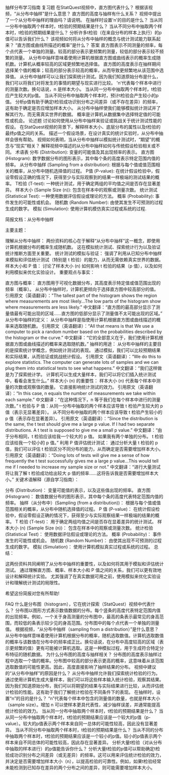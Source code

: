 抽样分布学习指南
复习题
在StatQuest视频中，直方图代表什么？
根据该视频，“从分布中抽样”是什么意思？
直方图的高度与抽样有什么关系？
视频中提出了一个从分布中抽样的理由吗？请说明。
在抽样时设置'n'的目的是什么？
当从同一分布中抽取两个样本时，t检验的预期结果是什么？
当从不同分布中抽取两个样本时，t检验的预期结果是什么？
分析许多t检验（在来自分布的样本上执行）的p值可以告诉我们什么？
该视频如何将从分布中抽样的概念与统计测试能力联系起来？
“直方图或曲线所描述的概率”是什么？
答案
直方图表示不同测量的频率，每个点代表一个单独的测量。较高的部分表示更频繁的测量，较低的部分表示较不频繁的测量。
从分布中抽样意味着使用计算机根据直方图或曲线表示的概率生成随机数。计算机从概率较高的区域更频繁地选择值。
直方图的高度表示在抽样期间选择某个值的概率；较高的部分表示较高的概率，从而导致更频繁地从该范围中选择值。
从分布中抽样可以让我们探索统计测试。因为我们知道原始分布是什么，我们可以将我们对将发生的事情的期望与现实进行比较。
'n'代表每个样本中进行的测量次数。换句话说，n 是样本大小。
当从同一分布中抽取两个样本时，t检验应产生较大的p值。
当从不同分布中抽取两个样本时，预计t检验会产生较小的p值。
分析p值有助于确定t检验成功识别分布之间差异（或不存在差异）的频率，这有助于确定是否应增加样本大小。
从分布中抽样使我们能够模拟统计测试并了解其行为，而无需真实世界的数据。
概率是计算机从数据集中选择特定值的可能性或机会。
论述题
讨论如何使用从分布中抽样来验证或挑战关于统计测试性能的假设。
在StatQuest视频的背景下，解释样本大小、底层分布的属性以及t检验的最终p值之间的关系。
描述一个假设场景，在设计真实的统计实验时，从分布中抽样会很有帮助。
视频如何表明，当从分布中抽样以模拟统计测试时，“期望”的概念与“现实”相关？
解释视频中描述的从分布中抽样如何与传统假设检验相关或不同。
术语表
分布 (Distribution): 变量的可能值及其出现频率的表示。
直方图 (Histogram): 数字数据分布的图形表示，其中每个条的高度表示特定范围内值的频率。
从分布中抽样 (Sampling from a distribution): 根据与每个值或值范围相关的概率，从分布中随机选择值的过程。
P值 (P-value): 在统计假设检验中，假设零假设正确的情况下，获得至少与实际观察到的结果一样极端的测试结果的概率。
T检验 (T-test): 一种统计测试，用于确定两组的平均值之间是否存在显著差异。
样本大小 (Sample Size (n)): 包含在样本中的观察或测量次数。
统计测试 (Statistical Test): 一种使用数据评估假设或理论的方法。
概率 (Probability): 事件发生的可能性或机会。
随机数 (Random Number): 由使其发生不可预测的过程生成的数字。
模拟 (Simulation): 使用计算机模仿真实过程或系统的过程.

简报文档：从分布中抽样

主要主题：

理解从分布中抽样： 两份资料的核心在于解释“从分布中抽样”这一概念，即使用计算机根据分布的概率生成随机数。 这在模拟统计测试、探索统计行为以及验证统计推断方面至关重要。
统计测试的模拟与验证： 强调了利用从已知分布中抽样来模拟和评估统计测试（特别是 t 检验）的能力，从而无需依赖真实世界的数据。
样本大小和 P 值： 讨论了样本大小 (n) 如何影响 t 检验的结果（p 值），以及如何利用模拟来优化实验设计。
重要观点与事实：

直方图与概率： 直方图用于可视化数据分布，其高度表示特定值或值范围出现的频率（概率）。 从分布中抽样时，计算机更倾向于选择直方图中较高部分的值。
引用原文（英语翻译）："The tallest part of the histogram shows the region where measurements are most likely...The low parts of the histogram show where measurements are less likely."
中文翻译：“直方图的最高部分显示了测量值最有可能出现的区域……直方图的低部分显示了测量值不太可能出现的区域。”
从分布中抽样的定义： 从分布中抽样是指使用计算机根据直方图或曲线描述的概率来选取随机数。
引用原文（英语翻译）：“All that means is that We use a computer to pick a random number based on the probabilities described by the histogram or the curve.”
中文翻译：“它的全部意义在于，我们使用计算机根据直方图或曲线描述的概率来选取随机数。”
抽样的用途： 从分布中抽样的主要目的是探索统计学概念，例如统计测试的表现。 通过模拟，我们可以比较预期结果和实际结果，从而验证或挑战统计假设。
引用原文（英语翻译）：“We do this to explore statistics. The computer can generate lots of samples and we can plug them into statistical tests to see what happens.”
中文翻译：“我们这样做是为了探索统计学。 计算机可以生成大量样本，我们可以将它们插入统计测试中，看看会发生什么。”
样本大小 (n) 的重要性： 样本大小 (n) 代表每个样本中测量的次数或观察值的数量。 它直接影响统计测试的效力。
引用原文（英语翻译）：“In this case, n equals the number of measurements we take within each sample.”
中文翻译：“在这种情况下，n 等于我们在每个样本中进行的测量次数。”
t 检验与 P 值：从同一分布中抽取的两个样本应该导致 t 检验产生较大的 p 值（表示无显著差异）。
从不同分布中抽取的两个样本应该导致 t 检验产生较小的 p 值（表示存在显著差异）。
引用原文（英语翻译）：“Since the distribution is the same, the t test should give me a large p value. If I had two separate distributions. A t test is supposed to give me a small p value.”
中文翻译：“由于分布相同，t 检验应该给我一个较大的 p 值。 如果我有两个单独的分布。 t 检验应该给我一个较小的 p 值。”
利用 P 值评估统计测试： 通过分析大量 t 检验的 p 值，我们可以评估 t 检验区分不同分布的能力，从而确定是否需要增加样本大小。
引用原文（英语翻译）：“Doing lots of tests will give me a sense of how frequently the t test successfully gives me a large p value...This would tell me if I needed to increase my sample size or not.”
中文翻译：“进行大量测试将让我了解 t 检验成功给出较大 p 值的频率……这将告诉我是否需要增加样本大小。”
关键术语解释（源自学习指南）：

分布 (Distribution)： 变量可能值的表示，以及这些值出现的频率。
直方图 (Histogram)： 数值数据分布的图形表示，其中每个条的高度代表特定范围内值的频率。
抽样（从分布中）(Sampling (from a distribution))： 根据与每个值或值范围相关的概率，从分布中随机选择值的过程。
P 值 (P-value)： 在统计假设检验中，假设零假设正确的情况下，获得至少与实际观察结果一样极端的结果的概率。
T 检验 (T-test)： 用于确定两组均值之间是否存在显着差异的统计测试。
样本大小 (n) (Sample Size (n))： 包含在样本中的观察或测量次数。
统计检验 (Statistical Test)： 使用数据评估假设或理论的方法。
概率 (Probability)： 事件发生的可能性或机会。
随机数 (Random Number)： 由使其出现不可预测的过程生成的数字。
模拟 (Simulation)： 使用计算机模拟真实过程或系统的过程。
总结：

这两份资料共同阐明了从分布中抽样的重要性，以及如何将其用于模拟和评估统计测试。 通过理解直方图、概率、样本大小和 P 值之间的关系，我们可以更有效地设计和解释统计实验。 尤其强调了在真实数据可用之前，使用模拟来优化实验设计和理解统计测试的局限性。

希望这份简报对您有所帮助!

FAQ
什么是分布图（histogram），它在统计探索（StatQuest）视频中代表什么？
分布图以图形方式表示数值数据的分布。每个竖条的高度代表特定范围内值的出现频率。例如，一个关于身高测量的分布图中，最高的条表示最常见的身高范围，而较低的条表示较少见的身高范围。分布图中的每个点代表一个单独的测量值。
根据视频，“从分布中抽样（sampling from a distribution）”是什么意思？
从分布中抽样意味着使用计算机根据分布的概率，随机选取数值。计算机选取数值的概率与该数值在分布中的频率成正比。换句话说，在分布中高度较高的区域（表示更频繁的值）更有可能被计算机选取。这是一种模拟过程，用于生成符合特定分布特征的随机数据。
为什么分布图的高度与抽样相关？
分布图的高度表示抽样过程中选取一个值的概率。分布图中较高的部分表示更高的概率，这意味着从该范围选取数值的可能性更高。因此，高度直接影响了抽样结果的分布。
视频中建议的“从分布中抽样”的原因是什么？
从分布中抽样允许我们探索统计检验的行为。通过使用计算机生成大量样本，我们可以将这些样本输入统计检验，观察其结果。因为我们知道原始分布，我们可以将期望的结果与实际结果进行比较，从而评估统计检验的性能。这有助于我们了解统计检验在不同条件下的表现。
在抽样时，设置“n”的目的是什么？
“n”代表每个样本中包含的测量值的数量，也就是样本大小（sample size）。增加 n 可以使样本更具代表性，减少抽样误差，并通常能提高统计检验的效力。
当从同一分布中抽取两个样本时，t检验的预期结果是什么？
当从同一分布中抽取两个样本时，t检验的预期结果应该是一个较大的p值（p-value）。较大的p值表示两个样本来自同一总体的可能性较高，因此没有显著差异。
当从不同分布中抽取两个样本时，t检验的预期结果是什么？
当从不同的分布中抽取两个样本时，t检验的预期结果应该是一个较小的p值。较小的p值表示两个样本来自不同总体的可能性较高，因此存在显著差异。
分析大量t检验（对从分布中抽取的样本进行）的p值能告诉你什么？
分析大量t检验的p值可以帮助确定t检验成功识别分布之间差异（或无差异）的频率。这可以用来评估统计检验的效力，并决定是否需要增加样本大小（n），以提高检验的可靠性。例如，如果t检验经常未能检测到已知存在差异的两个分布之间的差异，则可能需要增加样本大小。